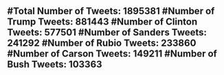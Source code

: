 #Total Number of Tweets: 1895381 
#Number of Trump Tweets: 881443
#Number of Clinton Tweets: 577501
#Number of Sanders Tweets: 241292
#Number of Rubio Tweets: 233860
#Number of Carson Tweets: 149211
#Number of Bush Tweets: 103363
---
